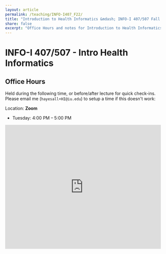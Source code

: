```yaml
---
layout: article
permalink: /teaching/INFO-I407_F22/
title: "Introduction to Health Informatics &mdash; INFO-I 407/507 Fall 2022 &mdash; Indiana University Bloomington"
share: false
excerpt: "Office Hours and notes for Introduction to Health Informatics"
---
```


# INFO-I 407/507 - Intro Health Informatics

## Office Hours

Held during the following time, or before/after lecture for quick check-ins. 
Please email me (`hayesall+HI@iu.edu`) to setup a time if this doesn't work:

Location: **Zoom**

* Tuesday: 4:00 PM &ndash; 5:00 PM

<iframe src="https://calendar.google.com/calendar/embed?showTitle=0&amp;showNav=0&amp;showPrint=0&amp;showTabs=0&amp;mode=WEEK&amp;height=400&amp;wkst=1&amp;bgcolor=%23FFFFFF&amp;src=webmartian.com_e1fv1tmamc67lpfnfogh9uss6c%40group.calendar.google.com&amp;color=%23691426&amp;ctz=America%2FChicago" style="border-width:0" width="100%" height="400" frameborder="0" scrolling="no"></iframe>

